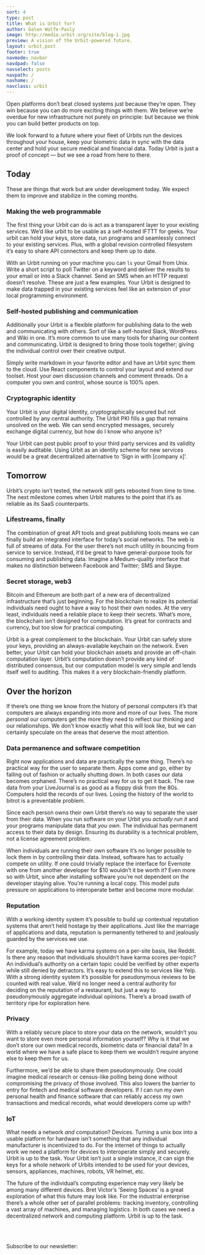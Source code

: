 ```yaml
---
sort: 4
type: post
title: What is Urbit for?
author: Galen Wolfe-Pauly
image: http://media.urbit.org/site/blog-1.jpg
preview: A vision of the Urbit-powered future.
layout: urbit,post
footer: true
navmode: navbar
navdpad: false
navselect: posts
navpath: /
navhome: /
navclass: urbit
---
```


Open platforms don’t beat closed systems just because they’re open.
They win because you can do more exciting things with them.  We
believe we’re overdue for new infrastructure not purely on principle:
but because we think you can build better products on top.

We look forward to a future where your fleet of Urbits run the devices
throughout your house, keep your biometric data in sync with the data
center and hold your secure medical and financial data.  Today Urbit
is just a proof of concept — but we see a road from here to there.  

## Today

These are things that work but are under development today.  We expect
them to improve and stabilize in the coming months.

### Making the web programmable

The first thing your Urbit can do is act as a transparent layer to
your existing services.  We’d like urbit to be usable as a self-hosted
IFTTT for geeks.  Your urbit can hold your keys, store data, run
programs and seamlessly connect to your existing services.  Plus, with
a global revision controlled filesystem it’s easy to share API
connectors and keep them up to date.

With an Urbit running on your machine you can `ls` your Gmail from
Unix.  Write a short script to poll Twitter on a keyword and deliver
the results to your email or into a Slack channel.  Send an SMS when
an HTTP request doesn’t resolve.  These are just a few examples.  Your
Urbit is designed to make data trapped in your existing services feel
like an extension of your local programming environment.

### Self-hosted publishing and communication

Additionally your Urbit is a flexible platform for publishing data to
the web and communicating with others.  Sort of like a self-hosted
Slack, WordPress and Wiki in one.  It’s more common to use many tools
for sharing our content and communicating.  Urbit is designed to bring
those tools together; giving the individual control over their
creative output.

Simply write markdown in your favorite editor and have an Urbit sync
them to the cloud.  Use React components to control your layout and
extend our toolset.  Host your own discussion channels and comment
threads.  On a computer you own and control, whose source is 100%
open.

### Cryptographic identity

Your Urbit is your digital identity, cryptographically secured but not
controlled by any central authority.  The Urbit PKI fills a gap that
remains unsolved on the web.  We can send encrypted messages, securely
exchange digital currency, but how do I know who anyone is?  

Your Urbit can post public proof to your third party services and its
validity is easily auditable.  Using Urbit as an identity scheme for
new services would be a great decentralized alternative to ‘Sign in
with [company x]’.

## Tomorrow

Urbit’s crypto isn’t tested, the network still gets rebooted from time
to time.  The next milestone comes when Urbit matures to the point
that it’s as reliable as its SaaS counterparts.  

### Lifestreams, finally

The combination of great API tools and great publishing tools means we
can finally build an integrated interface for today’s social networks.
The web is full of streams of data.  For the user there’s not much
utility in bouncing from service to service.  Instead, it’d be great
to have general-purpose tools for consuming and publishing data.
Imagine a Medium-quality interface that makes no distinction between
Facebook and Twitter; SMS and Skype.

### Secret storage, web3

Bitcoin and Ethereum are both part of a new era of decentralized
infrastructure that’s just beginning.  For the blockchain to realize
its potential individuals need ought to have a way to host their own
nodes.  At the very least, individuals need a reliable place to keep
their secrets.  What’s more, the blockchain isn’t designed for
computation.  It’s great for contracts and currency, but too slow for
practical computing.

Urbit is a great complement to the blockchain.  Your Urbit can safely
store your keys, providing an always-available keychain on the
network.  Even better, your Urbit can hold your blockchain assets and
provide an off-chain computation layer.  Urbit’s computation doesn’t
provide any kind of distributed consensus, but our computation model
is very simple and lends itself well to auditing.  This makes it a
very blockchain-friendly platform.

## Over the horizon

If there’s one thing we know from the history of personal computers
it’s that computers are always expanding into more and more of our
lives.  The more *personal* our computers get the more they need to
reflect our thinking and our relationships.  We don’t know exactly
what this will look like, but we can certainly speculate on the areas
that deserve the most attention.

### Data permanence and software competition

Right now applications and data are practically the same thing.
There’s no practical way for the user to separate them.  Apps come and
go, either by falling out of fashion or actually shutting down.  In
both cases our data becomes orphaned.  There’s no practical way for us
to get it back.  The raw data from your LiveJournal is as good as a
floppy disk from the 80s.  Computers hold the records of our lives.
Losing the history of the world to bitrot is a preventable problem.  

Since each person owns their own Urbit there’s no way to separate the
user from their data.  When you run software on your Urbit you
*actually run it* and your programs manipulate data that *you own*.
The individual has permanent access to their data by design.  Ensuring
its durability is a technical problem, not a license agreement
problem.  

When individuals are running their own software it’s no longer
possible to lock them in by controlling their data.  Instead, software
has to actually compete on utility.  If one could trivially replace
the interface for Evernote with one from another developer for $10
wouldn’t it be worth it?  Even more so with Urbit, since after
installing software you’re not dependent on the developer staying
alive.  You’re running a local copy.  This model puts pressure on
applications to interoperate better and become more modular.  

### Reputation

With a working identity system it’s possible to build up contextual
reputation systems that aren’t held hostage by their applications.
Just like the marriage of applications and data, reputation is
permanently tethered to and jealously guarded by the services we use.  

For example, today we have karma systems on a per-site basis, like
Reddit.  Is there any reason that individuals shouldn’t have karma
scores per-topic?  An individual’s authority on a certain topic could
be verified by other experts while still denied by detractors.  It’s
easy to extend this to services like Yelp.  With a strong identity
system it’s possible for pseudonymous reviews to be counted with real
value.  We’d no longer need a central authority for deciding on the
reputation of a restaurant, but just a way to pseudonymously aggregate
individual opinions.  There’s a broad swath of territory ripe for
exploration here.  

### Privacy

With a reliably secure place to store your data on the network,
wouldn’t you want to store even more personal information yourself?
Why is it that we don’t store our own medical records, biometric data
or financial data?  In a world where we have a safe place to keep them
we wouldn’t require anyone else to keep them for us.

Furthermore, we’d be able to share them pseudonymously.  One could
imagine medical research or census-like polling being done without
compromising the privacy of those involved.  This also lowers the
barrier to entry for fintech and medical software developers.  If I
can run my own personal health and finance software that can reliably
access my own transactions and medical records, what would developers
come up with?

### IoT

What needs a network *and* computation?  Devices.  Turning a unix box
into a usable platform for hardware isn’t something that any
individual manufacturer is incentivized to do.  For the internet of
things to actually work we need a platform for devices to interoperate
simply and securely.  Urbit is up to the task.  Your Urbit isn’t just
a single instance, it can sign the keys for a whole network of Urbits
intended to be used for your devices, sensors, appliances, machines,
robots, VR helmet, etc.  

The future of the individual’s computing experience may very likely be
among many different devices.  Bret Victor’s ‘Seeing Spaces’ is a
great exploration of what this future may look like.  For the
industrial enterprise there’s a whole other set of parallel problems:
tracking inventory, controlling a vast array of machines, and managing
logistics.  In both cases we need a decentralized network and
computing platform.  Urbit is up to the task.

<br /><br />

<div>
  Subscribe to our newsletter: <email dataPath="/submit" submit="Get updates" />
</div>
